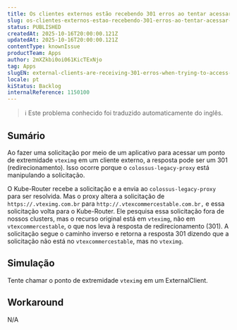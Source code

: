 ```yaml
---
title: Os clientes externos estão recebendo 301 erros ao tentar acessar o vteximg
slug: os-clientes-externos-estao-recebendo-301-erros-ao-tentar-acessar-o-vteximg
status: PUBLISHED
createdAt: 2025-10-16T20:00:00.121Z
updatedAt: 2025-10-16T20:00:00.121Z
contentType: knownIssue
productTeam: Apps
author: 2mXZkbi0oi061KicTExNjo
tag: Apps
slugEN: external-clients-are-receiving-301-erros-when-trying-to-access-vteximg
locale: pt
kiStatus: Backlog
internalReference: 1150100
---
```


>ℹ️ Este problema conhecido foi traduzido automaticamente do inglês.

## Sumário


Ao fazer uma solicitação por meio de um aplicativo para acessar um ponto de extremidade `vteximg` em um cliente externo, a resposta pode ser um 301 (redirecionamento). Isso ocorre porque o `colossus-legacy-proxy` está manipulando a solicitação.

O Kube-Router recebe a solicitação e a envia ao `colossus-legacy-proxy` para ser resolvida. Mas o proxy altera a solicitação de `https://.vteximg.com.br` para `http://.vtexcommercestable.com.br,` e essa solicitação volta para o Kube-Router. Ele pesquisa essa solicitação fora de nossos clusters, mas o recurso original está em `vteximg`, não em `vtexcommercestable`, o que nos leva à resposta de redirecionamento (301). A solicitação segue o caminho inverso e retorna a resposta 301 dizendo que a solicitação não está no `vtexcommercestable`, mas no `vteximg`.
## Simulação


Tente chamar o ponto de extremidade `vteximg` em um ExternalClient.


## Workaround


N/A




